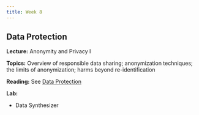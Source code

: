 ```yaml
---
title: Week 8
---
```


## Data Protection

**Lecture:** Anonymity and Privacy I

**Topics:** Overview of responsible data sharing; anonymization techniques; the limits of anonymization; harms beyond re-identification

**Reading:** See [Data Protection](../../../assets/data_protection_reader.pdf)

**Lab:**

* Data Synthesizer
